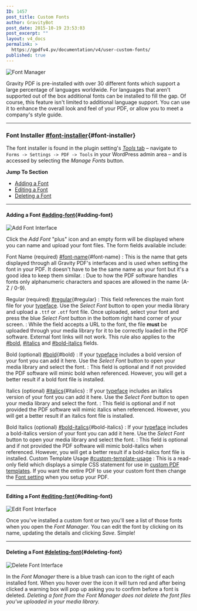 ```yaml
---
ID: 1457
post_title: Custom Fonts
author: GravityBot
post_date: 2015-10-19 23:53:03
post_excerpt: ""
layout: v4_docs
permalink: >
  https://gpdfv4.pv/documentation/v4/user-custom-fonts/
published: true
---
```

![Font Manager](https://gpdfv4.pv/app/uploads/2015/10/font-manager.png) 

Gravity PDF is pre-installed with over 30 different fonts which support a large percentage of languages worldwide. For languages that aren't supported out of the box additional fonts can be installed to fill the gap. Of course, this feature isn't limited to additional language support. You can use it to enhance the overall look and feel of your PDF, or allow you to meet a company's style guide.

---

### Font Installer [#font-installer](#font-installer){#font-installer}

The font installer is found in the plugin setting's [*Tools* tab](https://gpdfv4.pv/v4-docs/global-settings/#tools) – navigate to `Forms -> Settings -> PDF -> Tools` in your WordPress admin area – and is accessed by selecting the *Manage Fonts* button. 

**Jump To Section**

* [Adding a Font](#adding-font)
* [Editing a Font](#editing-font)
* [Deleting a Font](#deleting-font)

---

#### Adding a Font [#adding-font](#adding-font){#adding-font}

![Add Font Interface](https://gpdfv4.pv/app/uploads/2015/10/add-font.png) 

Click the *Add Font* "plus" icon and an empty form will be displayed where you can name and upload your font files. The form fields available include:

Font Name (required) [#font-name](#font-name){#font-name}
:    This is the name that gets displayed through all Gravity PDF's interfaces and is used when setting the font in your PDF. It doesn't have to be the same name as your font but it's a good idea to keep them similar.
:    Due to how the PDF software handles fonts only alphanumeric characters and spaces are allowed in the name (A-Z / 0-9).

Regular (required) [#regular](#regular){#regular}
:    This field references the main font file for your [typeface](https://en.wikipedia.org/wiki/Typeface). Use the *Select Font* button to open your media library and upload a `.ttf` or `.otf` font file. Once uploaded, select your font and press the blue *Select Font* button in the bottom right hand corner of your screen.
:    While the field accepts a URL to the font, the file **must** be uploaded through your media library for it to be correctly loaded in the PDF software. External font links will not work. This rule also applies to the [#bold](#bold), [#italics](#italics) and [#bold-italics](#bold-italics) fields.

Bold (optional) [#bold](#bold){#bold}
:    If your [typeface](https://en.wikipedia.org/wiki/Typeface) includes a bold version of your font you can add it here. Use the *Select Font* button to open your media library and select the font.
:    This field is optional and if not provided the PDF software will mimic bold when referenced. However, you will get a better result if a bold font file is installed.

Italics (optional) [#italics](#italics){#italics}
:    If your [typeface](https://en.wikipedia.org/wiki/Typeface) includes an italics version of your font you can add it here. Use the *Select Font* button to open your media library and select the font.
:    This field is optional and if not provided the PDF software will mimic italics when referenced. However, you will get a better result if an italics font file is installed.

Bold Italics (optional) [#bold-italics](#bold-italics){#bold-italics}
:    If your [typeface](https://en.wikipedia.org/wiki/Typeface) includes a bold-italics version of your font you can add it here. Use the *Select Font* button to open your media library and select the font.
:    This field is optional and if not provided the PDF software will mimic bold-italics when referenced. However, you will get a better result if a bold-italics font file is installed.
Custom Template Usage [#custom-template-usage](#custom-template-usage)
:    This is a read-only field which displays a simple CSS statement for use in [custom PDF templates](https://gpdfv4.pv/v4-docs/developer-start-customising/). If you want the entire PDF to use your custom font then change the [Font setting](https://gpdfv4.pv/v4-docs/setup-pdf/#font) when you setup your PDF.

---

#### Editing a Font [#editing-font](#editing-font){#editing-font}

![Edit Font Interface](https://gpdfv4.pv/app/uploads/2015/10/edit-font.png) 

Once you've installed a custom font or two you'll see a list of those fonts when you open the *Font Manager*. You can edit the font by clicking on its name, updating the details and clicking *Save*. Simple!

---

#### Deleting a Font [#deleting-font](#deleting-font){#deleting-font}

![Delete Font Interface](https://gpdfv4.pv/app/uploads/2015/10/delete-font.png) 

In the *Font Manager* there is a blue trash can icon to the right of each installed font. When you hover over the icon it will turn red and after being clicked a warning box will pop up asking you to confirm before a font is deleted. *Deleting a font from the Font Manager does not delete the font files you've uploaded in your media library.*